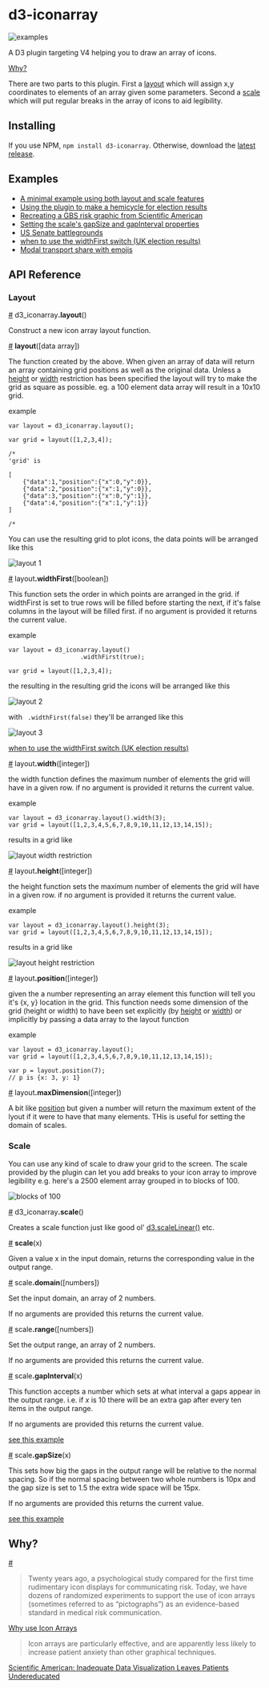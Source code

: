 # d3-iconarray

![examples](images/examples.png)

A D3 plugin targeting V4 helping you to draw an array of icons.

<a href="#why">Why?</a>

There are two parts to this plugin. First a <a href="#layout">layout</a> which will assign x,y coordinates to elements of an array given some parameters. Second a <a href="#scale">scale</a> which will put regular breaks in the array of icons to aid legibility.

## Installing

If you use NPM, `npm install d3-iconarray`. Otherwise, download the [latest release](https://github.com/tomgp/d3-iconarray/releases/latest).

## Examples

 * <a href="http://bl.ocks.org/tomgp/47d151732913c6d1f74e">A minimal example using both layout and scale features</a>
 * <a href="http://bl.ocks.org/tomgp/8c11fd6d5c533ce6d31c">Using the plugin to make a hemicycle for election results</a>
 * <a href="http://bl.ocks.org/tomgp/6fb9b8c93f86b24d6828">Recreating a <abbr title="Group B strep">GBS</abbr> risk graphic from Scientific American</a>
 * <a href="http://bl.ocks.org/tomgp/f891cc72ecb5d6015a5d">Setting the scale's gapSize and gapInterval properties</a>
 * <a href="http://bl.ocks.org/tomgp/59b5d482551ca14a4063">US Senate battlegrounds</a>
 * <a href="http://bl.ocks.org/tomgp/a2c34418f2341f078624">when to use the widthFirst switch (UK election results)</a>
 * <a href="http://bl.ocks.org/tomgp/eb4079086278ae34844a">Modal transport share with emojis</a>

## API Reference

### Layout

<a href="#layout" name="layout">#</a> d3_iconarray<b>.layout</b>()

Construct a new icon array layout function.

<a href="#_layout" name="_layout">#</a> <b>layout</b>([data array])

The function created by the above.  When given an array of data will return an array containing grid positions as well as the original data. Unless a <a href="#height">height</a> or <a href="#width">width</a> restriction has been specified the layout will try to make the grid as square as possible. eg. a 100 element data array will result in a 10x10 grid.

example

```
var layout = d3_iconarray.layout();

var grid = layout([1,2,3,4]); 

/*
'grid' is

[
	{"data":1,"position":{"x":0,"y":0}},
	{"data":2,"position":{"x":1,"y":0}},
	{"data":3,"position":{"x":0,"y":1}},
	{"data":4,"position":{"x":1,"y":1}}
]

/*

```
You can use the resulting grid to plot icons, the data points will be arranged like this

![layout 1](images/layout1.png)

<a href="#widthFirst" name="widthFirst">#</a> layout<b>.widthFirst</b>([boolean])

This function sets the order in which points are arranged in the grid. if widthFirst is set to true rows will be filled before starting the next, if it's false columns in the layout will be filled first. if no argument is provided it returns the current value.

example
```
var layout = d3_iconarray.layout()
					.widthFirst(true);

var grid = layout([1,2,3,4]); 
```

the resulting in the resulting grid the icons will be arranged like this

![layout 2](images/layout2.png)

with ` .widthFirst(false)` they'll be arranged like this

![layout 3](images/layout3.png)

<a href="http://bl.ocks.org/tomgp/a2c34418f2341f078624">when to use the widthFirst switch (UK election results)</a>

<a href="#width" name="width">#</a> layout<b>.width</b>([integer])

the width function defines the maximum number of elements the grid will have in a given row. if no argument is provided it returns the current value.

example

```
var layout = d3_iconarray.layout().width(3);
var grid = layout([1,2,3,4,5,6,7,8,9,10,11,12,13,14,15]);
```
results in a grid like

![layout width restriction](images/layoutwidth.png)

<a href="#height" name="height">#</a> layout<b>.height</b>([integer])

the height function sets the maximum number of elements the grid will have in a given row. if no argument is provided it returns the current value.

example
```
var layout = d3_iconarray.layout().height(3);
var grid = layout([1,2,3,4,5,6,7,8,9,10,11,12,13,14,15]);
```

results in a grid like

![layout height restriction](images/layoutheight.png)

<a href="#position" name="position">#</a> layout<b>.position</b>([integer])

given the a number representing an array element this function will tell you it's {x, y} location in the grid. 
This function needs some dimension of the grid (height or width) to have been set explicitly (by <a href="#height">height</a> or <a href="#width">width</a>) or implicitly by passing a data array to the layout function

example

```
var layout = d3_iconarray.layout();
var grid = layout([1,2,3,4,5,6,7,8,9,10,11,12,13,14,15]);

var p = layout.position(7);
// p is {x: 3, y: 1}

```

<a href="#maxDimension" name="maxDimension">#</a> layout<b>.maxDimension</b>([integer])

A bit like <a href="#position">position</a> but given a number will return the maximum extent of the lyout if it were to have that many elements. THis is useful for setting the domain of scales.


### Scale

You can use any kind of scale to draw your grid to the screen. The scale provided by the plugin can let you add breaks to your icon array to improve legibility e.g. here's a 2500 element array grouped in to blocks of 100.

![blocks of 100](images/scaleexample.png)

<a href="#scale" name="scale">#</a> d3_iconarray<b>.scale</b>()

Creates a scale function just like good ol' <a href="https://github.com/d3/d3-scale#linear-scales">d3.scaleLinear()</a> etc.

<a href="#_scale" name="_scale">#</a> <b>scale</b>(x)

Given a value x in the input domain, returns the corresponding value in the output range.

<a href="#domain" name="domain">#</a> scale<b>.domain</b>([numbers])

Set the input domain, an array of 2 numbers.

If no arguments are provided this returns the current value.

<a href="#range" name="range">#</a> scale<b>.range</b>([numbers])

Set the output range, an array of 2 numbers.

If no arguments are provided this returns the current value.

<a href="#gapInterval" name="gapInterval">#</a> scale<b>.gapInterval</b>(x)

This function accepts a number which sets at what interval a gaps appear in the output range. i.e. if _x_ is 10 there will be an extra gap after every ten items in the output range.

If no arguments are provided this returns the current value. 

<a href="http://bl.ocks.org/tomgp/f891cc72ecb5d6015a5d">see this example</a>

<a href="#gapSize" name="gapSize">#</a> scale<b>.gapSize</b>(x)

This sets how big the gaps in the output range will be relative to the normal spacing. So if the normal spacing between two whole numbers is 10px and the gap size is set to 1.5 the extra wide space will be 15px.

If no arguments are provided this returns the current value.

<a href="http://bl.ocks.org/tomgp/f891cc72ecb5d6015a5d">see this example</a>

## Why?
<a href="#why" name="why">#</a> 
>Twenty years ago, a psychological study compared for the first time rudimentary icon displays for communicating risk. Today, we have dozens of randomized experiments to support the use of icon arrays (sometimes referred to as “pictographs”) as an evidence-based standard in medical risk communication.

[Why use Icon Arrays](http://www.iconarray.com/why)

>Icon arrays are particularly effective, and are apparently less likely to increase patient anxiety than other graphical techniques.

[Scientific American: Inadequate Data Visualization Leaves Patients Undereducated](http://blogs.scientificamerican.com/sa-visual/inadequate-data-visualization-leaves-patients-undereducated/)



